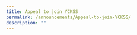 ```yaml
---
title: Appeal to join YCKSS
permalink: /announcements/Appeal-to-join-YCKSS/
description: ""
---
```

